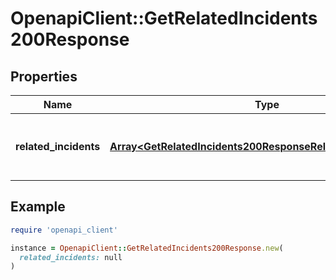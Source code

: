 # OpenapiClient::GetRelatedIncidents200Response

## Properties

| Name | Type | Description | Notes |
| ---- | ---- | ----------- | ----- |
| **related_incidents** | [**Array&lt;GetRelatedIncidents200ResponseRelatedIncidentsInner&gt;**](GetRelatedIncidents200ResponseRelatedIncidentsInner.md) | A list of Related Incidents and their relationships. | [optional] |

## Example

```ruby
require 'openapi_client'

instance = OpenapiClient::GetRelatedIncidents200Response.new(
  related_incidents: null
)
```

